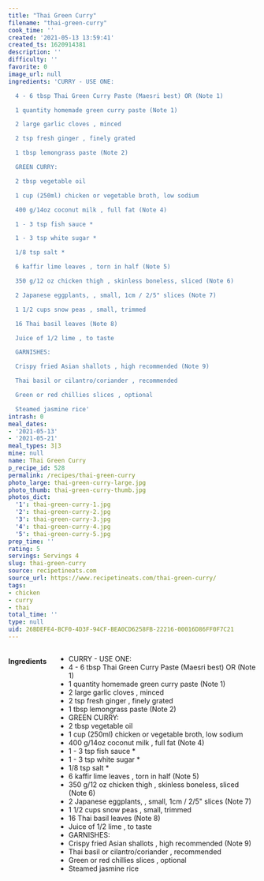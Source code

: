 ```yaml
---
title: "Thai Green Curry"
filename: "thai-green-curry"
cook_time: ''
created: '2021-05-13 13:59:41'
created_ts: 1620914381
description: ''
difficulty: ''
favorite: 0
image_url: null
ingredients: 'CURRY - USE ONE:

  4 - 6 tbsp Thai Green Curry Paste (Maesri best) OR (Note 1)

  1 quantity homemade green curry paste (Note 1)

  2 large garlic cloves , minced

  2 tsp fresh ginger , finely grated

  1 tbsp lemongrass paste (Note 2)

  GREEN CURRY:

  2 tbsp vegetable oil

  1 cup (250ml) chicken or vegetable broth, low sodium

  400 g/14oz coconut milk , full fat (Note 4)

  1 - 3 tsp fish sauce *

  1 - 3 tsp white sugar *

  1/8 tsp salt *

  6 kaffir lime leaves , torn in half (Note 5)

  350 g/12 oz chicken thigh , skinless boneless, sliced (Note 6)

  2 Japanese eggplants, , small, 1cm / 2/5" slices (Note 7)

  1 1/2 cups snow peas , small, trimmed

  16 Thai basil leaves (Note 8)

  Juice of 1/2 lime , to taste

  GARNISHES:

  Crispy fried Asian shallots , high recommended (Note 9)

  Thai basil or cilantro/coriander , recommended

  Green or red chillies slices , optional

  Steamed jasmine rice'
intrash: 0
meal_dates:
- '2021-05-13'
- '2021-05-21'
meal_types: 3|3
mine: null
name: Thai Green Curry
p_recipe_id: 528
permalink: /recipes/thai-green-curry
photo_large: thai-green-curry-large.jpg
photo_thumb: thai-green-curry-thumb.jpg
photos_dict:
  '1': thai-green-curry-1.jpg
  '2': thai-green-curry-2.jpg
  '3': thai-green-curry-3.jpg
  '4': thai-green-curry-4.jpg
  '5': thai-green-curry-5.jpg
prep_time: ''
rating: 5
servings: Servings 4
slug: thai-green-curry
source: recipetineats.com
source_url: https://www.recipetineats.com/thai-green-curry/
tags:
- chicken
- curry
- thai
total_time: ''
type: null
uid: 26BDEFE4-BCF0-4D3F-94CF-BEA0CD6258FB-22216-00016D86FF0F7C21
---
```

<div class="large-8 medium-7 columns" id="writeup">	</div><!-- #writeup -->
</div><!-- #row-one -->
<div class="row" id="row-two">	<div class="medium-4 small-5 columns" id="ingredients"><h4>Ingredients</h4><div class="box box-ingredients content"><ul>
<li>CURRY - USE ONE:</li>
<li>4 - 6 tbsp Thai Green Curry Paste (Maesri best) OR (Note 1)</li>
<li>1 quantity homemade green curry paste (Note 1)</li>
<li>2 large garlic cloves , minced</li>
<li>2 tsp fresh ginger , finely grated</li>
<li>1 tbsp lemongrass paste (Note 2)</li>
<li>GREEN CURRY:</li>
<li>2 tbsp vegetable oil</li>
<li>1 cup (250ml) chicken or vegetable broth, low sodium</li>
<li>400 g/14oz coconut milk , full fat (Note 4)</li>
<li>1 - 3 tsp fish sauce *</li>
<li>1 - 3 tsp white sugar *</li>
<li>1/8 tsp salt *</li>
<li>6 kaffir lime leaves , torn in half (Note 5)</li>
<li>350 g/12 oz chicken thigh , skinless boneless, sliced (Note 6)</li>
<li>2 Japanese eggplants, , small, 1cm / 2/5&quot; slices (Note 7)</li>
<li>1 1/2 cups snow peas , small, trimmed</li>
<li>16 Thai basil leaves (Note 8)</li>
<li>Juice of 1/2 lime , to taste</li>
<li>GARNISHES:</li>
<li>Crispy fried Asian shallots , high recommended (Note 9)</li>
<li>Thai basil or cilantro/coriander , recommended</li>
<li>Green or red chillies slices , optional</li>
<li>Steamed jasmine rice</li>
</ul>
</div>	</div>	<div class="medium-6 small-7 columns" id="directions">	</div>